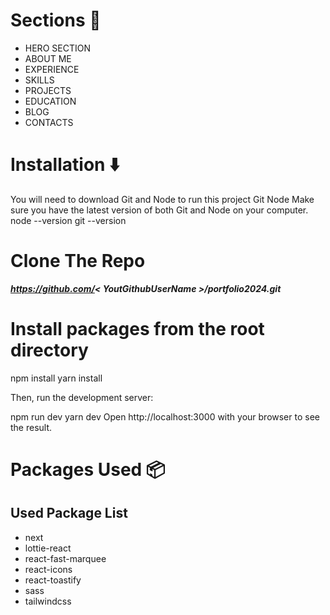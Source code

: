 # Sections 🔖
- HERO SECTION
- ABOUT ME
- EXPERIENCE
- SKILLS
- PROJECTS
- EDUCATION
- BLOG
- CONTACTS

# Installation ⬇️
You will need to download Git and Node to run this project
Git
Node
Make sure you have the latest version of both Git and Node on your computer.
node --version
git --version


# Clone The Repo
***https://github.com/< YoutGithubUserName >/portfolio2024.git***

# Install packages from the root directory


npm install
yarn install


Then, run the development server:

npm run dev
yarn dev
Open http://localhost:3000 with your browser to see the result.


# Packages Used 📦
## Used Package List
- next
- lottie-react
- react-fast-marquee
- react-icons
- react-toastify
- sass
- tailwindcss

